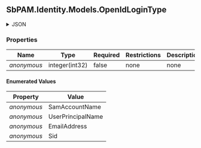 
<h2 id="tocS_SbPAM.Identity.Models.OpenIdLoginType">SbPAM.Identity.Models.OpenIdLoginType</h2>

<a id="schemasbpam.identity.models.openidlogintype"></a>
<a id="schema_SbPAM.Identity.Models.OpenIdLoginType"></a>
<a id="tocSsbpam.identity.models.openidlogintype"></a>
<a id="tocssbpam.identity.models.openidlogintype"></a>

<details><summary>JSON</summary>


```json
"SamAccountName"

```


</details>

### Properties

|Name|Type|Required|Restrictions|Description|
|---|---|---|---|---|
|*anonymous*|integer(int32)|false|none|none|

#### Enumerated Values

|Property|Value|
|---|---|
|*anonymous*|SamAccountName|
|*anonymous*|UserPrincipalName|
|*anonymous*|EmailAddress|
|*anonymous*|Sid|


